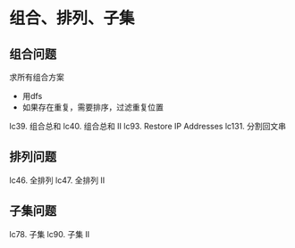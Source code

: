 # 组合、排列、子集

## 组合问题

求所有组合方案

- 用dfs
- 如果存在重复，需要排序，过滤重复位置

lc39. 组合总和
lc40. 组合总和 II
lc93. Restore IP Addresses
lc131. 分割回文串

## 排列问题

lc46. 全排列
lc47. 全排列 II

## 子集问题

lc78. 子集
lc90. 子集 II
